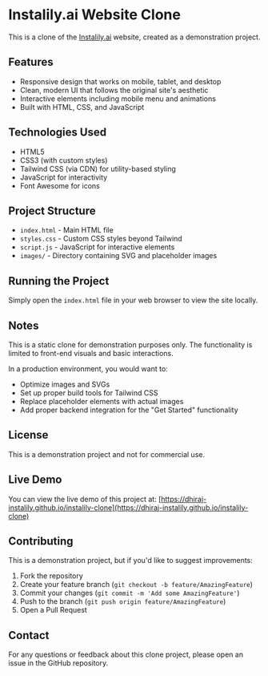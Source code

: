 # Instalily.ai Website Clone

This is a clone of the [Instalily.ai](https://www.instalily.ai) website, created as a demonstration project.

## Features

- Responsive design that works on mobile, tablet, and desktop
- Clean, modern UI that follows the original site's aesthetic
- Interactive elements including mobile menu and animations
- Built with HTML, CSS, and JavaScript

## Technologies Used

- HTML5
- CSS3 (with custom styles)
- Tailwind CSS (via CDN) for utility-based styling
- JavaScript for interactivity
- Font Awesome for icons

## Project Structure

- `index.html` - Main HTML file
- `styles.css` - Custom CSS styles beyond Tailwind
- `script.js` - JavaScript for interactive elements
- `images/` - Directory containing SVG and placeholder images

## Running the Project

Simply open the `index.html` file in your web browser to view the site locally.

## Notes

This is a static clone for demonstration purposes only. The functionality is limited to front-end visuals and basic interactions.

In a production environment, you would want to:
- Optimize images and SVGs
- Set up proper build tools for Tailwind CSS
- Replace placeholder elements with actual images
- Add proper backend integration for the "Get Started" functionality

## License

This is a demonstration project and not for commercial use.

## Live Demo

You can view the live demo of this project at: [https://dhiraj-instalily.github.io/instalily-clone](https://dhiraj-instalily.github.io/instalily-clone)

## Contributing

This is a demonstration project, but if you'd like to suggest improvements:

1. Fork the repository
2. Create your feature branch (`git checkout -b feature/AmazingFeature`)
3. Commit your changes (`git commit -m 'Add some AmazingFeature'`)
4. Push to the branch (`git push origin feature/AmazingFeature`)
5. Open a Pull Request

## Contact

For any questions or feedback about this clone project, please open an issue in the GitHub repository.